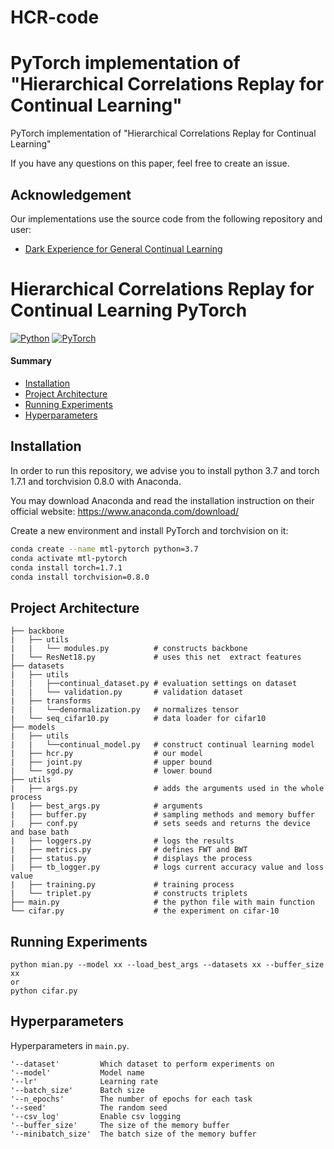 # HCR-code
# PyTorch implementation of "Hierarchical Correlations Replay for Continual Learning"

PyTorch implementation of "Hierarchical Correlations Replay for Continual Learning"

If you have any questions on this paper, feel free to create an issue.

## Acknowledgement

Our implementations use the source code from the following repository and user:

* [Dark Experience for General Continual Learning](https://github.com/aimagelab/mammoth)


# Hierarchical Correlations Replay for Continual Learning  PyTorch
[![Python](https://img.shields.io/badge/python-3.7-blue.svg?style=flat-square&logo=python&color=3776AB)](https://www.python.org/)
[![PyTorch](https://img.shields.io/badge/torch-1.7.1-%237732a8?style=flat-square&logo=PyTorch&color=EE4C2C)](https://pytorch.org/)

#### Summary

* [Installation](#installation)
* [Project Architecture](#project-architecture)
* [Running Experiments](#running-experiments)
* [Hyperparameters](#Hyperparameters)


## Installation

In order to run this repository, we advise you to install python 3.7 and torch 1.7.1 and torchvision 0.8.0 with Anaconda.

You may download Anaconda and read the installation instruction on their official website:
<https://www.anaconda.com/download/>

Create a new environment and install PyTorch and torchvision on it:

```bash
conda create --name mtl-pytorch python=3.7
conda activate mtl-pytorch
conda install torch=1.7.1 
conda install torchvision=0.8.0
```
## Project Architecture

```
├── backbone
|   ├── utils
|   |   └── modules.py          # constructs backbone
|   └── ResNet18.py             # uses this net  extract features
├── datasets 
|   ├── utils
|   |   ├──continual_dataset.py # evaluation settings on dataset
|   |   └── validation.py       # validation dataset
|   ├── transforms
|   |   └──denormalization.py   # normalizes tensor
|   └── seq_cifar10.py          # data loader for cifar10
├── models
|   ├── utils
|   |   └──continual_model.py   # construct continual learning model
|   ├── hcr.py                  # our model
|   ├── joint.py                # upper bound
|   └── sgd.py                  # lower bound
├── utils                       
|   ├── args.py                 # adds the arguments used in the whole process
|   ├── best_args.py            # arguments
|   ├── buffer.py               # sampling methods and memory buffer
|   ├── conf.py                 # sets seeds and returns the device and base bath
|   ├── loggers.py              # logs the results
|   ├── metrics.py              # defines FWT and BWT
|   ├── status.py               # displays the process
|   ├── tb_logger.py            # logs current accuracy value and loss value
|   ├── training.py             # training process
|   └── triplet.py              # constructs triplets
├── main.py                     # the python file with main function 
└── cifar.py                    # the experiment on cifar-10
```

## Running Experiments
```
python mian.py --model xx --load_best_args --datasets xx --buffer_size xx 
or 
python cifar.py
```
## Hyperparameters
Hyperparameters in `main.py`.
```
'--dataset'         Which dataset to perform experiments on
'--model'           Model name
'--lr'              Learning rate
'--batch_size'      Batch size
'--n_epochs'        The number of epochs for each task
'--seed'            The random seed
'--csv_log'         Enable csv logging
'--buffer_size'     The size of the memory buffer
'--minibatch_size'  The batch size of the memory buffer
```

